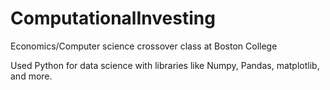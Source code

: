 # ComputationalInvesting
Economics/Computer science crossover class at Boston College

Used Python for data science with libraries like Numpy, Pandas, matplotlib, and more.
